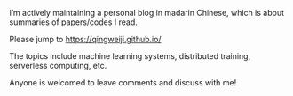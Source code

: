 I’m actively maintaining a personal blog in madarin Chinese, which is about summaries of papers/codes I read. 

Please jump to https://qingweiji.github.io/

The topics include machine learning systems, distributed training, serverless computing, etc. 

Anyone is welcomed to leave comments and discuss with me!

